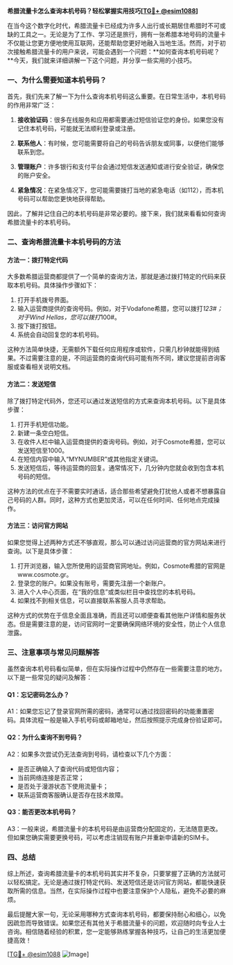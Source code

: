 **希腊流量卡怎么查询本机号码？轻松掌握实用技巧[[TG💪+ @esim1088](https://t.me/s/esim1088)]**

在当今这个数字化时代，希腊流量卡已经成为许多人出行或长期居住希腊时不可或缺的工具之一。无论是为了工作、学习还是旅行，拥有一张希腊本地号码的流量卡不仅能让您更方便地使用互联网，还能帮助您更好地融入当地生活。然而，对于初次接触希腊流量卡的用户来说，可能会遇到一个问题：**如何查询本机号码呢？**今天，我们就来详细讲解一下这个问题，并分享一些实用的小技巧。

### 一、为什么需要知道本机号码？

首先，我们先来了解一下为什么查询本机号码这么重要。在日常生活中，本机号码的作用非常广泛：

1. **接收验证码**：很多在线服务和应用都需要通过短信验证您的身份。如果您没有记住本机号码，可能就无法顺利登录或注册。
   
2. **联系他人**：有时候，您可能需要将自己的号码告诉朋友或同事，以便他们能够联系到您。

3. **管理账户**：许多银行和支付平台会通过短信发送通知或进行安全验证，确保您的账户安全。

4. **紧急情况**：在紧急情况下，您可能需要拨打当地的紧急电话（如112），而本机号码可以帮助您更快地获得帮助。

因此，了解并记住自己的本机号码是非常必要的。接下来，我们就来看看如何查询希腊流量卡的本机号码。

### 二、查询希腊流量卡本机号码的方法

#### 方法一：拨打特定代码
大多数希腊运营商都提供了一个简单的查询方法，那就是通过拨打特定的代码来获取本机号码。具体操作步骤如下：

1. 打开手机拨号界面。
2. 输入运营商提供的查询号码。例如，对于Vodafone希腊，您可以拨打*123#；对于Wind Hellas，您可以拨打*100#。
3. 按下拨打按钮。
4. 系统会自动回复您的本机号码。

这种方法简单快捷，无需额外下载任何应用程序或软件，只需几秒钟就能得到结果。不过需要注意的是，不同运营商的查询代码可能有所不同，建议您提前咨询客服或查看相关说明文档。

#### 方法二：发送短信
除了拨打特定代码外，您还可以通过发送短信的方式来查询本机号码。以下是具体步骤：

1. 打开手机短信功能。
2. 新建一条空白短信。
3. 在收件人栏中输入运营商提供的查询号码。例如，对于Cosmote希腊，您可以发送短信至1000。
4. 在短信内容中输入“MYNUMBER”或其他指定关键词。
5. 发送短信后，等待运营商的回复。通常情况下，几分钟内您就会收到包含本机号码的短信。

这种方法的优点在于不需要实时通话，适合那些希望避免打扰他人或者不想暴露自己号码的人群。同时，这种方式也更加灵活，可以在任何时间、任何地点完成操作。

#### 方法三：访问官方网站
如果您觉得上述两种方式还不够直观，那么可以通过访问运营商的官方网站来进行查询。以下是具体步骤：

1. 打开浏览器，输入您所使用的运营商官网地址。例如，Cosmote希腊的官网是www.cosmote.gr。
2. 登录您的账户。如果没有账号，需要先注册一个新账户。
3. 进入个人中心页面，在“我的信息”或类似栏目中查找您的本机号码。
4. 如果找不到相关信息，可以直接联系客服人员寻求帮助。

这种方式的优势在于信息全面且准确，而且还可以顺便查看其他账户详情和服务状态。但是需要注意的是，访问官网时一定要确保网络环境的安全性，防止个人信息泄露。

### 三、注意事项与常见问题解答

虽然查询本机号码看似简单，但在实际操作过程中仍然存在一些需要注意的地方。以下是一些常见的疑问及解答：

#### Q1：忘记密码怎么办？
A1：如果您忘记了登录官网所需的密码，通常可以通过找回密码的功能重置密码。具体流程一般是输入手机号码或邮箱地址，然后按照提示完成身份验证即可。

#### Q2：为什么查询不到号码？
A2：如果多次尝试仍无法查询到号码，请检查以下几个方面：
- 是否正确输入了查询代码或短信内容；
- 当前网络连接是否正常；
- 是否处于漫游状态下使用流量卡；
- 联系运营商客服确认是否存在技术故障。

#### Q3：能否更改本机号码？
A3：一般来说，希腊流量卡的本机号码是由运营商分配固定的，无法随意更改。但如果您确实需要更换号码，可以考虑注销现有账户并重新申请新的SIM卡。

### 四、总结

综上所述，查询希腊流量卡的本机号码其实并不复杂，只要掌握了正确的方法就可以轻松搞定。无论是通过拨打特定代码、发送短信还是访问官方网站，都能快速获取所需的信息。当然，在实际操作过程中也要注意保护个人隐私，避免不必要的麻烦。

最后提醒大家一句，无论采用哪种方式查询本机号码，都要保持耐心和细心，以免因疏忽而导致错误。如果您还有其他关于希腊流量卡的问题，欢迎随时向专业人士咨询。相信随着经验的积累，您一定能够熟练掌握各种技巧，让自己的生活更加便捷高效！

[[TG💪+ @esim1088](https://t.me/s/esim1088) ![Image](https://i.postimg.cc/4NQfJmqS/Snipaste-2025-05-13-00-14-12.png)]